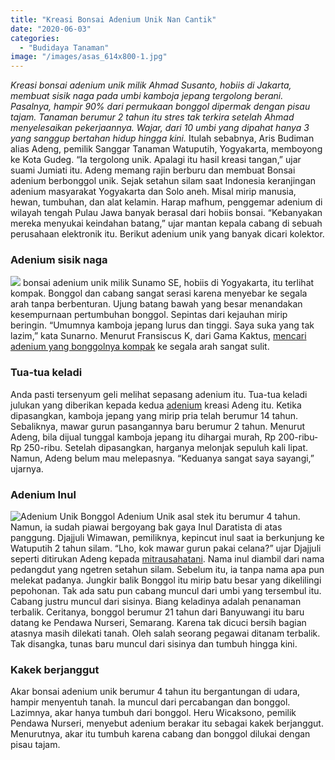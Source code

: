 ```yaml
---
title: "Kreasi Bonsai Adenium Unik Nan Cantik"
date: "2020-06-03"
categories: 
  - "Budidaya Tanaman"
image: "/images/asas_614x800-1.jpg"
---
```


_Kreasi bonsai adenium unik milik Ahmad Susanto, hobiis di Jakarta, membuat sisik naga pada umbi kamboja jepang tergolong berani. Pasalnya, hampir 90% dari permukaan bonggol dipermak dengan pisau tajam. Tanaman berumur 2 tahun itu stres tak terkira setelah Ahmad menyelesaikan pekerjaannya. Wajar, dari 10 umbi yang dipahat hanya 3 yang sanggup bertahan hidup hingga kini._ Itulah sebabnya, Aris Budiman alias Adeng, pemilik Sanggar Tanaman Watuputih, Yogyakarta, memboyong ke Kota Gudeg. “Ia tergolong unik. Apalagi itu hasil kreasi tangan,” ujar suami Jumiati itu. Adeng memang rajin berburu dan membuat Bonsai adenium berbonggol unik. Sejak setahun silam saat Indonesia keranjingan adenium masyarakat Yogyakarta dan Solo aneh. Misal mirip manusia, hewan, tumbuhan, dan alat kelamin. Harap mafhum, penggemar adenium di wilayah tengah Pulau Jawa banyak berasal dari hobiis bonsai. “Kebanyakan mereka menyukai keindahan batang,” ujar mantan kepala cabang di sebuah perusahaan elektronik itu. Berikut adenium unik yang banyak dicari kolektor.

### Adenium sisik naga

![](/images/asas_614x800.jpg) bonsai adenium unik milik Sunamo SE, hobiis di Yogyakarta, itu terlihat kompak. Bonggol dan cabang sangat serasi karena menyebar ke segala arah tanpa berbenturan. Ujung batang bawah yang besar menandakan kesempurnaan pertumbuhan bonggol. Sepintas dari kejauhan mirip beringin. “Umumnya kamboja jepang lurus dan tinggi. Saya suka yang tak lazim,” kata Sunarno. Menurut Fransiscus K, dari Gama Kaktus, [mencari adenium yang bonggolnya kompak](http://localhost/mitra/kreasi-bonsai-adenium-unik-nan-cantik.html) ke segala arah sangat sulit.

### Tua-tua keladi

Anda pasti tersenyum geli melihat sepasang adenium itu. Tua-tua keladi julukan yang diberikan kepada kedua [adenium](http://localhost/mitra/topik/adenium) kreasi Adeng itu. Ketika dipasangkan, kamboja jepang yang mirip pria telah berumur 14 tahun. Sebaliknya, mawar gurun pasangannya baru berumur 2 tahun. Menurut Adeng, bila dijual tunggal kamboja jepang itu dihargai murah, Rp 200-ribu-Rp 250-ribu. Setelah dipasangkan, harganya melonjak sepuluh kali lipat. Namun, Adeng belum mau melepasnya. “Keduanya sangat saya sayangi,” ujarnya.

### Adenium Inul

![Adenium Unik](/images/dfdf_659x800.jpg) Bonggol Adenium Unik asal stek itu berumur 4 tahun. Namun, ia sudah piawai bergoyang bak gaya Inul Daratista di atas panggung. Djajjuli Wimawan, pemiliknya, kepincut inul saat ia berkunjung ke Watuputih 2 tahun silam. “Lho, kok mawar gurun pakai celana?” ujar Djajjuli seperti ditirukan Adeng kepada [mitrausahatani](http://localhost/mitra/). Nama inul diambil dari nama pedangdut yang ngetren setahun silam. Sebelum itu, ia tanpa nama apa pun melekat padanya. Jungkir balik Bonggol itu mirip batu besar yang dikelilingi pepohonan. Tak ada satu pun cabang muncul dari umbi yang tersembul itu. Cabang justru muncul dari sisinya. Biang keladinya adalah penanaman terbalik. Ceritanya, bonggol berumur 21 tahun dari Banyuwangi itu baru datang ke Pendawa Nurseri, Semarang. Karena tak dicuci bersih bagian atasnya masih dilekati tanah. Oleh salah seorang pegawai ditanam terbalik. Tak disangka, tunas baru muncul dari sisinya dan tumbuh hingga kini.

### Kakek berjanggut

Akar bonsai adenium unik berumur 4 tahun itu bergantungan di udara, hampir menyentuh tanah. Ia muncul dari percabangan dan bonggol. Lazimnya, akar hanya tumbuh dari bonggol. Heru Wicaksono, pemilik Pendawa Nurseri, menyebut adenium berakar itu sebagai kakek berjanggut. Menurutnya, akar itu tumbuh karena cabang dan bonggol dilukai dengan pisau tajam.
